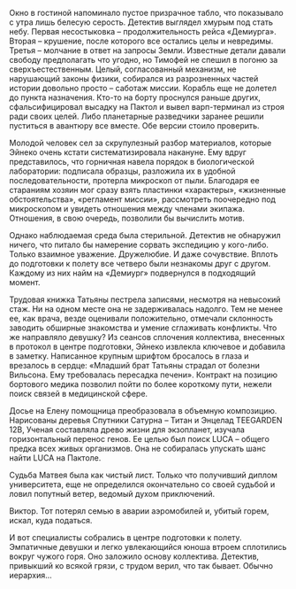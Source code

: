 Окно в гостиной напоминало пустое призрачное табло, что показывало с утра лишь белесую серость. Детектив выглядел хмурым под стать небу. Первая несостыковка – продолжительность рейса «Демиурга». Вторая – крушение, после которого все остались целы и невредимы. Третья – молчание в ответ на запросы Земли. Известные детали давали свободу предполагать что угодно, но Тимофей не спешил в погоню за сверхъестественным. Целый, согласованный механизм, не нарушающий законы физики, собирался из разрозненных частей истории довольно просто – саботаж миссии. Корабль еще не долетел до пункта назначения. Кто-то на борту проснулся раньше других, сфальсифицировал высадку на Пактол и вывел варп-терминал из строя ради своих целей. Либо планетарные разведчики заранее решили пуститься в авантюру все вместе. Обе версии стоило проверить.

Молодой человек сел за скрупулезный разбор материалов, которые Эйнеко очень кстати систематизировала накануне. Ему вдруг представилось, что горничная навела порядок в биологической лаборатории: подписала образцы, разложила их в удобной последовательности, протерла микроскоп от пыли. Благодаря ее стараниям хозяин мог сразу взять пластинки «характеры», «жизненные обстоятельства», «регламент миссии», рассмотреть поочередно под микроскопом и увидеть отношения между членами экипажа. Отношения, в свою очередь, позволили бы вычислить мотив.

Однако наблюдаемая среда была стерильной. Детектив не обнаружил ничего, что питало бы намерение сорвать экспедицию у кого-либо. Только взаимное уважение. Дружелюбие. И даже сочувствие. Вплоть до подготовки к полету все четверо были незнакомы друг с другом. Каждому из них найм на «Демиург» подвернулся в подходящий момент. 

Трудовая книжка Татьяны пестрела записями, несмотря на невысокий стаж. Ни на одном месте она не задерживалась надолго. Тем не менее ее, как врача, везде оценивали положительно, отмечали склонность заводить обширные знакомства и умение сглаживать конфликты. Что же направляло девушку? Из сеансов сплочения коллектива, внесенных в протокол в центре подготовки, Эйнеко извлекла ключевое и добавила в заметку. Написанное крупным шрифтом бросалось в глаза и врезалось в сердце: «Младший брат Татьяны страдал от болезни Вильсона. Ему требовалась пересадка печени». Контракт на позицию бортового медика позволил пойти по более короткому пути, нежели поиск связей в медицинской сфере.

Досье на Елену помощница преобразовала в объемную композицию. Нарисованы деревья Спутники Сатурна – Титан и Энцелад TEEGARDEN 12B, Ученая составляла древо жизни для экзопланет, изучала горизонтальный перенос генов. Ее целью был поиск LUCA – общего предка всех живых организмов. Она не собиралась упускать шанс найти LUCA на Пактоле. 

Судьба Матвея была как чистый лист. Только что получивший диплом университета, еще не определился окончательно со своей судьбой и ловил попутный ветер, ведомый духом приключений. 

Виктор. Тот потерял семью в аварии аэромобилей и, убитый горем, искал, куда податься. 

И вот специалисты собрались в центре подготовки к полету. Эмпатичные девушки и легко увлекающийся юноша втроем сплотились вокруг чужого горя. Оно заложило основу коллектива. Детектив, привыкший ко всякой грязи, с трудом верил, что так бывает. Обычно иерархия...
